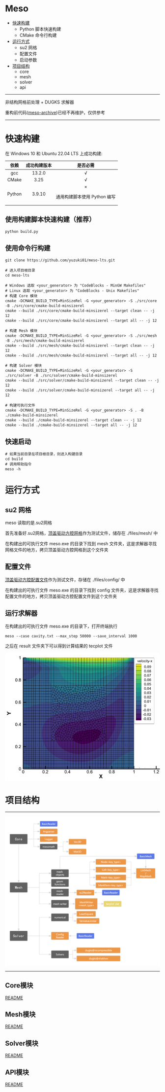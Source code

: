 # Meso

- [快速构建](#快速构建)
    - Python 脚本快速构建
    - CMake 命令行构建
- [运行方式](#运行方式)
    - su2 网格
    - 配置文件
    - 启动参数
- [项目结构](#项目结构)
    - core
    - mesh
    - solver
    - api

---

非结构网格前处理 + DUGKS 求解器

重构前代码(<a href="https://github.com/yuzuki01/meso-archive">meso-archive</a>)已经不再维护，仅供参考

---

# 快速构建

在 Windows 10 和 Ubuntu 22.04 LTS 上成功构建:

|依赖|成功构建版本|是否必需|
|:---:|:---:|:---:|
|gcc|13.2.0|√|
|CMake|3.25|√|
|Python|3.9.10|×<p>通用构建脚本使用 Python 编写</p>|

## 使用构建脚本快速构建（推荐）

```
python build.py
```

## 使用命令行构建
```
git clone https://github.com/yuzuki01/meso-lts.git

# 进入项目根目录
cd meso-lts

# Windows 选取 <your_generator> 为 "CodeBlocks - MinGW Makefiles"
# Linux 选取 <your_generator> 为 "CodeBlocks - Unix Makefiles"
# 构建 Core 模块
cmake -DCMAKE_BUILD_TYPE=MinSizeRel -G <your_generator> -S ./src/core -B ./src/core/cmake-build-minsizerel
cmake --build ./src/core/cmake-build-minsizerel --target clean -- -j 12
cmake --build ./src/core/cmake-build-minsizerel --target all -- -j 12

# 构建 Mesh 模块
cmake -DCMAKE_BUILD_TYPE=MinSizeRel -G <your_generator> -S ./src/mesh -B ./src/mesh/cmake-build-minsizerel
cmake --build ./src/mesh/cmake-build-minsizerel --target clean -- -j 12
cmake --build ./src/mesh/cmake-build-minsizerel --target all -- -j 12

# 构建 Solver 模块
cmake -DCMAKE_BUILD_TYPE=MinSizeRel -G <your_generator> -S ./src/solver -B ./src/solver/cmake-build-minsizerel
cmake --build ./src/solver/cmake-build-minsizerel --target clean -- -j 12
cmake --build ./src/solver/cmake-build-minsizerel --target all -- -j 12

# 构建可执行文件
cmake -DCMAKE_BUILD_TYPE=MinSizeRel -G <your_generator> -S . -B ./cmake-build-minsizerel
cmake --build ./cmake-build-minsizerel --target clean -- -j 12
cmake --build ./cmake-build-minsizerel --target all -- -j 12
```

## 快速启动
```
# 如果当前目录在项目根目录，则进入构建目录
cd build
# 调用帮助指令
meso -h
```

# 运行方式

## su2 网格

meso 读取的是.su2网格

首先准备好.su2网格，[顶盖驱动方腔网格](files/mesh/cavity_hybrid.su2)作为测试文件，储存在 ./files/mesh/ 中

在构建出的可执行文件 meso.exe 的目录下找到 mesh 文件夹，这是求解器寻找网格文件的地方，拷贝顶盖驱动方腔网格到这个文件夹

## 配置文件

[顶盖驱动方腔配置文件](files/config/cavity.txt)作为测试文件，存储在 ./files/config/ 中

在构建出的可执行文件 meso.exe 的目录下找到 config 文件夹，这是求解器寻找配置文件的地方，拷贝顶盖驱动方腔配置文件到这个文件夹

## 运行求解器

在构建出的可执行文件 meso.exe 的目录下，打开终端执行

```
meso --case cavity.txt --max_step 50000 --save_interval 1000
```

之后在 result 文件夹下可以得到计算结果的 tecplot 文件

![img](files/cavity_demo.png)

# 项目结构

---

![image](files/meso%20structure.png)

---

## Core模块

[README](src/core/README.md)

## Mesh模块

[README](src/mesh/README.md)

## Solver模块

[README](src/solver/README.md)

## API模块

[README](src/api/README.md)

